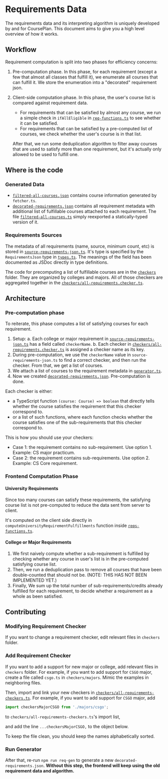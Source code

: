 # Requirements Data

The requirements data and its interpreting algorithm is uniquely developed by and for CoursePlan.
This document aims to give you a high level overview of how it works.

## Workflow

Requirement computation is split into two phases for efficiency concerns:

1. Pre-computation phase.
   In this phase, for each requirement (except a few that almost all classes that fulfill it), we
   enumerate all courses that can fulfill it. We store the enumeration into a "decorated" requirement
   json.
2. Client-side computation phase.
   In this phase, the user's course list is compared against requirement data.

   - For requirements that can be satisfied by almost any course, we run a simple check in
     `ifAllEligible` in [`req-functions.ts`](./reqs-functions.ts) to see whether it can be
     satisfied.
   - For requirements that can be satisfied by a pre-computed list of courses, we check whether the
     user's course is in that list.

   After that, we run some deduplication algorithm to filter away courses that are used to satisfy
   more than one requirement, but it's actually only allowed to be used to fulfill one.

## Where is the code

### Generated Data

- [`filtered-all-courses.json`](./filtered-all-courses.json) contains course information generated
  by `fetcher.ts`.
- [`decorated-requirements.json`](./decorated-requirements.json) contains all requirement metadata
  with additional list of fulfillable courses attached to each requirement. The file
  [`filtered-all-courses.ts`](./``filtered-all-courses.ts) simply reexported a statically-typed
  version of it.

### Requirements Sources

The metadata of all requirements (name, source, minimum count, etc) is stored in
[`source-requirements-json.ts`](./source-requirements-json.ts). It's type is specified by the
`RequirementsJson` type in [`types.ts`](./types.ts). The meanings of the field has been documented
as JSDoc directly in type definitions.

The code for precomputing a list of fulfillable courses are in the [`checkers`](./checkers) folder.
They are organized by colleges and majors. All of those checkers are aggregated together in the
[`checkers/all-requirements.checker.ts`](./checkers/all-requirements-checkers.ts).

## Architecture

### Pre-computation phase

To reiterate, this phase computes a list of satisfying courses for each requirement.

1. Setup:
   a. Each college or major requirement in
   [`source-requirements-json.ts`](./source-requirements-json.ts) has a field called `checkerName`.
   b. Each checker in
   [`checkers/all-requirements.checker.ts`](./checkers/all-requirements-checkers.ts) is assigned
   a checker name as its key.
2. During pre-computation, we use the `checkerName` value in `source-requirements-json.ts` to find
   a correct checker, and then run the checker. From that, we get a list of courses.
3. We attach a list of courses to the requirement metadata in [`generator.ts`](./generator.ts).
4. Now we created [`decorated-requirements.json`](./decorated-requirements.json).
   Pre-computation is done.

Each checker is either:

- a TypeScript function `(course: Course) => boolean` that directly tells whether the course
  satisfies the requirement that this checker correspond to.
- or a list of such functions, where each function checks whether the course satisfies one of the
  sub-requirements that this checker correspond to.

This is how you should use your checkers:

- Case 1: the requirement contains no sub-requirement. Use option 1. Example: CS major practicum.
- Case 2: the requirement contains sub-requirements. Use option 2. Example: CS Core requirement.

### Frontend Computation Phase

#### University Requirements

Since too many courses can satisfy these requirements, the satisfying course list is not
pre-computed to reduce the data sent from server to client.

It's computed on the client side directly in `computeUniversityRequirementFulfillments` function
inside [`reqs-functions.ts`](./reqs-functions.ts).

#### College or Major Requirements

1. We first naively compute whether a sub-requirement is fulfilled by checking whether any course in
   user's list is in the pre-computed satisfying course list.
2. Then, we run a deduplication pass to remove all courses that have been double-counted that
   should not be. (NOTE: THIS HAS NOT BEEN IMPLEMENTED YET.)
3. Finally, We sum up the total number of sub-requirements/credits already fulfilled for each
   requirement, to decide whether a requirement as a whole as been satisfied.

## Contributing

### Modifying Requirement Checker

If you want to change a requirement checker, edit relevant files in `checkers` folder.

### Add Requirement Checker

If you want to add a support for new major or college, add relevant files in `checkers` folder.
For example, if you want to add support for `CSGO` major, create a file called `csgo.ts` in
`checkers/majors`. Mimic the examples in neighboring files.

Then, import and link your new checkers in
[`checkers/all-requirements-checkers.ts`](./checkers/all-requirements-checkers.ts).
For example, if you want to add support for `CSGO` major, add

```typescript
import checkersMajorCSGO from './majors/csgo';
```

to `checkers/all-requirements-checkers.ts`'s import list,

and add the line `...checkersMajorCSGO,` to the object below.

To keep the file clean, you should keep the names alphabetically sorted.

### Run Generator

After that, re-run `npm run req-gen` to generate a new `decorated-requirements.json`.
**Without this step, the frontend will keep using the old requirement data and algorithm.**
